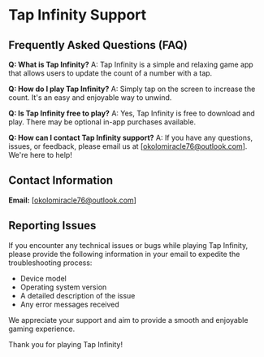 # Tap Infinity Support

## Frequently Asked Questions (FAQ)

**Q: What is Tap Infinity?**
A: Tap Infinity is a simple and relaxing game app that allows users to update the count of a number with a tap.

**Q: How do I play Tap Infinity?**
A: Simply tap on the screen to increase the count. It's an easy and enjoyable way to unwind.

**Q: Is Tap Infinity free to play?**
A: Yes, Tap Infinity is free to download and play. There may be optional in-app purchases available.

**Q: How can I contact Tap Infinity support?**
A: If you have any questions, issues, or feedback, please email us at [okolomiracle76@outlook.com]. We're here to help!

## Contact Information

**Email:** [okolomiracle76@outlook.com]

## Reporting Issues

If you encounter any technical issues or bugs while playing Tap Infinity, please provide the following information in your email to expedite the troubleshooting process:

- Device model
- Operating system version
- A detailed description of the issue
- Any error messages received

We appreciate your support and aim to provide a smooth and enjoyable gaming experience.

Thank you for playing Tap Infinity!

